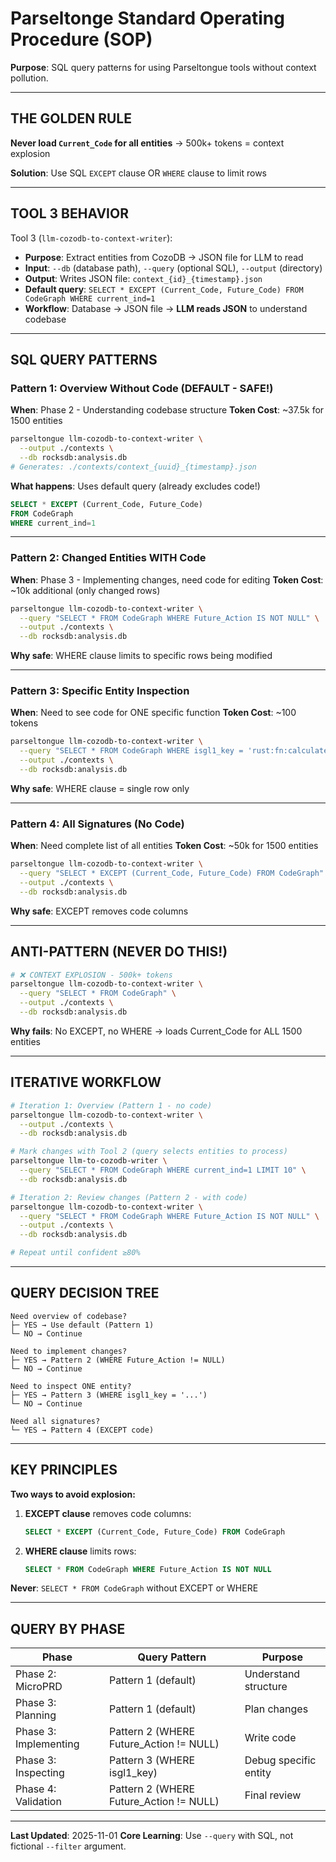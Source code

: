 # Parseltonge Standard Operating Procedure (SOP)

**Purpose**: SQL query patterns for using Parseltongue tools without context pollution.

---

## THE GOLDEN RULE

**Never load `Current_Code` for all entities** → 500k+ tokens = context explosion

**Solution**: Use SQL `EXCEPT` clause OR `WHERE` clause to limit rows

---

## TOOL 3 BEHAVIOR

Tool 3 (`llm-cozodb-to-context-writer`):
- **Purpose**: Extract entities from CozoDB → JSON file for LLM to read
- **Input**: `--db` (database path), `--query` (optional SQL), `--output` (directory)
- **Output**: Writes JSON file: `context_{id}_{timestamp}.json`
- **Default query**: `SELECT * EXCEPT (Current_Code, Future_Code) FROM CodeGraph WHERE current_ind=1`
- **Workflow**: Database → JSON file → **LLM reads JSON** to understand codebase

---

## SQL QUERY PATTERNS

### Pattern 1: Overview Without Code (DEFAULT - SAFE!)

**When**: Phase 2 - Understanding codebase structure
**Token Cost**: ~37.5k for 1500 entities

```bash
parseltongue llm-cozodb-to-context-writer \
  --output ./contexts \
  --db rocksdb:analysis.db
# Generates: ./contexts/context_{uuid}_{timestamp}.json
```

**What happens**: Uses default query (already excludes code!)
```sql
SELECT * EXCEPT (Current_Code, Future_Code)
FROM CodeGraph
WHERE current_ind=1
```

---

### Pattern 2: Changed Entities WITH Code

**When**: Phase 3 - Implementing changes, need code for editing
**Token Cost**: ~10k additional (only changed rows)

```bash
parseltongue llm-cozodb-to-context-writer \
  --query "SELECT * FROM CodeGraph WHERE Future_Action IS NOT NULL" \
  --output ./contexts \
  --db rocksdb:analysis.db
```

**Why safe**: WHERE clause limits to specific rows being modified

---

### Pattern 3: Specific Entity Inspection

**When**: Need to see code for ONE specific function
**Token Cost**: ~100 tokens

```bash
parseltongue llm-cozodb-to-context-writer \
  --query "SELECT * FROM CodeGraph WHERE isgl1_key = 'rust:fn:calculate:src_lib_rs:42-56'" \
  --output ./contexts \
  --db rocksdb:analysis.db
```

**Why safe**: WHERE clause = single row only

---

### Pattern 4: All Signatures (No Code)

**When**: Need complete list of all entities
**Token Cost**: ~50k for 1500 entities

```bash
parseltongue llm-cozodb-to-context-writer \
  --query "SELECT * EXCEPT (Current_Code, Future_Code) FROM CodeGraph" \
  --output ./contexts \
  --db rocksdb:analysis.db
```

**Why safe**: EXCEPT removes code columns

---

## ANTI-PATTERN (NEVER DO THIS!)

```bash
# ❌ CONTEXT EXPLOSION - 500k+ tokens
parseltongue llm-cozodb-to-context-writer \
  --query "SELECT * FROM CodeGraph" \
  --output ./contexts \
  --db rocksdb:analysis.db
```

**Why fails**: No EXCEPT, no WHERE → loads Current_Code for ALL 1500 entities

---

## ITERATIVE WORKFLOW

```bash
# Iteration 1: Overview (Pattern 1 - no code)
parseltongue llm-cozodb-to-context-writer \
  --output ./contexts \
  --db rocksdb:analysis.db

# Mark changes with Tool 2 (query selects entities to process)
parseltongue llm-to-cozodb-writer \
  --query "SELECT * FROM CodeGraph WHERE current_ind=1 LIMIT 10" \
  --db rocksdb:analysis.db

# Iteration 2: Review changes (Pattern 2 - with code)
parseltongue llm-cozodb-to-context-writer \
  --query "SELECT * FROM CodeGraph WHERE Future_Action IS NOT NULL" \
  --output ./contexts \
  --db rocksdb:analysis.db

# Repeat until confident ≥80%
```

---

## QUERY DECISION TREE

```
Need overview of codebase?
├─ YES → Use default (Pattern 1)
└─ NO → Continue

Need to implement changes?
├─ YES → Pattern 2 (WHERE Future_Action != NULL)
└─ NO → Continue

Need to inspect ONE entity?
├─ YES → Pattern 3 (WHERE isgl1_key = '...')
└─ NO → Continue

Need all signatures?
└─ YES → Pattern 4 (EXCEPT code)
```

---

## KEY PRINCIPLES

**Two ways to avoid explosion:**

1. **EXCEPT clause** removes code columns:
   ```sql
   SELECT * EXCEPT (Current_Code, Future_Code) FROM CodeGraph
   ```

2. **WHERE clause** limits rows:
   ```sql
   SELECT * FROM CodeGraph WHERE Future_Action IS NOT NULL
   ```

**Never**: `SELECT * FROM CodeGraph` without EXCEPT or WHERE

---

## QUERY BY PHASE

| Phase | Query Pattern | Purpose |
|-------|---------------|---------|
| Phase 2: MicroPRD | Pattern 1 (default) | Understand structure |
| Phase 3: Planning | Pattern 1 (default) | Plan changes |
| Phase 3: Implementing | Pattern 2 (WHERE Future_Action != NULL) | Write code |
| Phase 3: Inspecting | Pattern 3 (WHERE isgl1_key) | Debug specific entity |
| Phase 4: Validation | Pattern 2 (WHERE Future_Action != NULL) | Final review |

---

**Last Updated**: 2025-11-01
**Core Learning**: Use `--query` with SQL, not fictional `--filter` argument.
